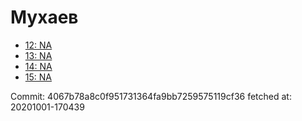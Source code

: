 # Мухаев
- [12: NA](12.md)
- [13: NA](13.md)
- [14: NA](14.md)
- [15: NA](15.md)

Commit: 4067b78a8c0f951731364fa9bb7259575119cf36
 fetched at: 20201001-170439
